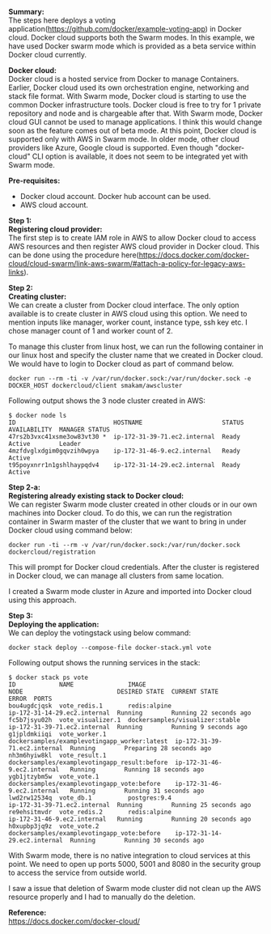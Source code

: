**Summary:**  
The steps here deploys a voting application(https://github.com/docker/example-voting-app) in Docker cloud. Docker cloud supports both the Swarm modes. In this example, we have used Docker swarm mode which is provided as a beta service within Docker cloud currently.

**Docker cloud:**  
Docker cloud is a hosted service from Docker to manage Containers. Earlier, Docker cloud used its own orchestration engine, networking and stack file format. With Swarm mode, Docker cloud is starting to use the common Docker infrastructure tools. Docker cloud is free to try for 1 private repository and node and is chargeable after that. With Swarm mode, Docker cloud GUI cannot be used to manage applications. I think this would change soon as the feature comes out of beta mode. At this point, Docker cloud is supported only with AWS in Swarm mode. In older mode, other cloud providers like Azure, Google cloud is supported. Even though "docker-cloud" CLI option is available, it does not seem to be integrated yet with Swarm mode. 

**Pre-requisites:**  

 - Docker cloud account. Docker hub account can be used.
 - AWS cloud account.

**Step 1:**  
**Registering cloud provider:**  
The first step is to create IAM role in AWS to allow Docker cloud to access AWS resources and then register AWS cloud provider in Docker cloud. This can be done using the procedure here(https://docs.docker.com/docker-cloud/cloud-swarm/link-aws-swarm/#attach-a-policy-for-legacy-aws-links). 

**Step 2:**  
**Creating cluster:**  
We can create a cluster from Docker cloud interface. The only option available is to create cluster in AWS cloud using this option. We need to mention inputs like manager, worker count, instance type, ssh key etc.  I chose manager count of 1 and worker count of 2. 

To manage this cluster from linux host, we can run the following container in our linux host and specify the cluster name that we created in Docker cloud. We would have to login to Docker cloud as part of command below.

    docker run --rm -ti -v /var/run/docker.sock:/var/run/docker.sock -e DOCKER_HOST dockercloud/client smakam/awscluster

Following output shows the 3 node cluster created in AWS:

    $ docker node ls
    ID                           HOSTNAME                      STATUS  AVAILABILITY  MANAGER STATUS
    47rs2b3vxc41xsme3ow83vt30 *  ip-172-31-39-71.ec2.internal  Ready   Active        Leader
    4mzfdvglxdgim0gqvzih0wpya    ip-172-31-46-9.ec2.internal   Ready   Active        
    t95poyxnrr1n1gshlhaypqdv4    ip-172-31-14-29.ec2.internal  Ready   Active

**Step 2-a:**  
**Registering already existing stack to Docker cloud:**  
We can register Swarm mode cluster created in other clouds or in our own machines into Docker cloud. 
To do this, we can run the registration container in Swarm master of the cluster that we want to bring in under Docker cloud using command below:

    docker run -ti --rm -v /var/run/docker.sock:/var/run/docker.sock dockercloud/registration

This will prompt for Docker cloud credentials. After the cluster is registered in Docker cloud, we can manage all clusters from same location.

I created a Swarm mode cluster in Azure and imported into Docker cloud using this approach.

**Step 3:**  
**Deploying the application:**  
We can deploy the votingstack using below command:

    docker stack deploy --compose-file docker-stack.yml vote

Following output shows the running services in the stack:

    $ docker stack ps vote
    ID            NAME               IMAGE                                         NODE                          DESIRED STATE  CURRENT STATE             ERROR  PORTS
    bou4ugdcjqsk  vote_redis.1       redis:alpine                                  ip-172-31-14-29.ec2.internal  Running        Running 22 seconds ago           
    fc5b7jsyu02h  vote_visualizer.1  dockersamples/visualizer:stable               ip-172-31-39-71.ec2.internal  Running        Running 9 seconds ago            
    g1jpldmkiiqi  vote_worker.1      dockersamples/examplevotingapp_worker:latest  ip-172-31-39-71.ec2.internal  Running        Preparing 28 seconds ago         
    nh3m6hyiw8kl  vote_result.1      dockersamples/examplevotingapp_result:before  ip-172-31-46-9.ec2.internal   Running        Running 18 seconds ago           
    ygb1jtzybm5w  vote_vote.1        dockersamples/examplevotingapp_vote:before    ip-172-31-46-9.ec2.internal   Running        Running 31 seconds ago           
    lwd2rw12534q  vote_db.1          postgres:9.4                                  ip-172-31-39-71.ec2.internal  Running        Running 25 seconds ago           
    re9ehsitmvdr  vote_redis.2       redis:alpine                                  ip-172-31-46-9.ec2.internal   Running        Running 20 seconds ago           
    h0xupbp3jq9z  vote_vote.2        dockersamples/examplevotingapp_vote:before    ip-172-31-14-29.ec2.internal  Running        Running 30 seconds ago   

With Swarm mode, there is no native integration to cloud services at this point. We need to open up ports 5000, 5001 and 8080 in the security group to access the service from  outside world.

I saw a issue that deletion of Swarm mode cluster did not clean up the AWS resource properly and I had to manually do the deletion. 

**Reference:**  
https://docs.docker.com/docker-cloud/

